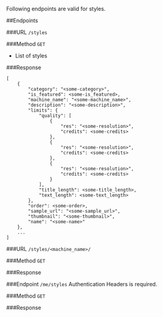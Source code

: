 Following endpoints are valid for styles.

##Endpoints

###URL `/styles`

###Method `GET`
* List of styles

###Response

    [
        {
            "category": "<some-category>",
            "is_featured": <some-is_featured>,
            "machine_name": "<some-machine_name>",
            "description": "<some-description>",
            "limits": {
                "quality": [
                    {
                        "res": "<some-resolution>",
                        "credits": <some-credits>
                    },
                    {
                        "res": "<some-resolution>",
                        "credits": <some-credits>
                    },
                    {
                        "res": "<some-resolution>",
                        "credits": <some-credits>
                    }
                ],
                "title_length": <some-title_length>,
                "text_length": <some-text_length>
            },
            "order": <some-order>,
            "sample_url": "<some-sample_url>",
            "thumbnail": "<some-thumbnail>",
            "name": "<some-name>"
        },
        ...
    ]
    
###URL `/styles/<machine_name>/`

###Method `GET`

###Response

###Endpoint `/me/styles`
    Authentication Headers is required.

###Method `GET`

###Response
